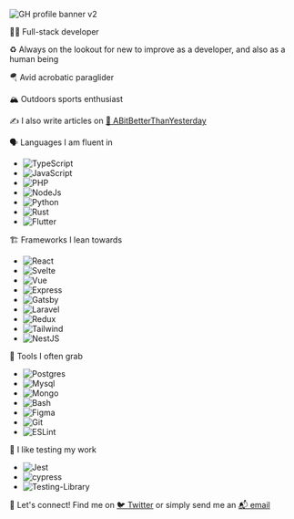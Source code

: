 ![GH profile banner v2](https://user-images.githubusercontent.com/17796338/163926172-e4303d34-e9f1-4826-8c46-c312c66c4b0d.png)

👨‍💻 Full-stack developer  

♻️ Always on the lookout for new to improve as a developer, and also as a human being  

🪂 Avid acrobatic paraglider  

🏔️ Outdoors sports enthusiast

✍️ I also write articles on [🔖 ABitBetterThanYesterday](https://abitbetterthanyester.day)

🗣️ Languages I am fluent in
- ![TypeScript](https://img.shields.io/badge/typescript-%23007ACC.svg?style=for-the-badge&logo=typescript&logoColor=white)
- ![JavaScript](https://img.shields.io/badge/JavaScript-F7DF1E?style=for-the-badge&logo=javascript&logoColor=black)
- ![PHP](https://img.shields.io/badge/PHP-777BB4?style=for-the-badge&logo=php&logoColor=white)
- ![NodeJs]( https://img.shields.io/badge/Node.js-43853D?style=for-the-badge&logo=node.js&logoColor=white)
- ![Python](https://img.shields.io/badge/Python-14354C?style=for-the-badge&logo=python&logoColor=white)
- ![Rust](https://img.shields.io/badge/Rust-000000?style=for-the-badge&logo=rust&logoColor=white)
- ![Flutter](https://img.shields.io/badge/Flutter-02569B?style=for-the-badge&logo=flutter&logoColor=white)

🏗️ Frameworks I lean towards
- ![React](https://img.shields.io/badge/React-20232A?style=for-the-badge&logo=react&logoColor=61DAFB)
- ![Svelte](https://img.shields.io/badge/Svelte-4A4A55?style=for-the-badge&logo=svelte&logoColor=FF3E00)
- ![Vue](https://img.shields.io/badge/Vue.js-35495E?style=for-the-badge&logo=vue.js&logoColor=4FC08D)
- ![Express](https://img.shields.io/badge/Express.js-404D59?style=for-the-badge)
- ![Gatsby](https://img.shields.io/badge/Gatsby-663399?style=for-the-badge&logo=gatsby&logoColor=white)
- ![Laravel](https://img.shields.io/badge/Laravel-FF2D20?style=for-the-badge&logo=laravel&logoColor=white)
- ![Redux](https://img.shields.io/badge/Redux-593D88?style=for-the-badge&logo=redux&logoColor=white)
- ![Tailwind](https://img.shields.io/badge/Tailwind_CSS-38B2AC?style=for-the-badge&logo=tailwind-css&logoColor=white)
- ![NestJS](https://img.shields.io/badge/nestjs-%23E0234E.svg?style=for-the-badge&logo=nestjs&logoColor=white)

🧰  Tools I often grab
- ![Postgres](https://img.shields.io/badge/PostgreSQL-316192?style=for-the-badge&logo=postgresql&logoColor=white)
- ![Mysql](https://img.shields.io/badge/MySQL-00000F?style=for-the-badge&logo=mysql&logoColor=white)
- ![Mongo](https://img.shields.io/badge/MongoDB-4EA94B?style=for-the-badge&logo=mongodb&logoColor=white)
- ![Bash](https://img.shields.io/badge/Shell_Script-121011?style=for-the-badge&logo=gnu-bash&logoColor=white)
- ![Figma](https://img.shields.io/badge/figma-%23F24E1E.svg?style=for-the-badge&logo=figma&logoColor=white)
- ![Git](https://img.shields.io/badge/git-%23F05033.svg?style=for-the-badge&logo=git&logoColor=white)
- ![ESLint](https://img.shields.io/badge/ESLint-4B3263?style=for-the-badge&logo=eslint&logoColor=white)

🧪 I like testing my work
- ![Jest](https://img.shields.io/badge/-jest-%23C21325?style=for-the-badge&logo=jest&logoColor=white)
- ![cypress](https://img.shields.io/badge/-cypress-%23E5E5E5?style=for-the-badge&logo=cypress&logoColor=058a5e)
- ![Testing-Library](https://img.shields.io/badge/-TestingLibrary-%23E33332?style=for-the-badge&logo=testing-library&logoColor=white)

🧲 Let's connect!
Find me on [🐦 Twitter](https://twitter.com/aloysdev) or simply send me an [📬 email](mailto:aloysberger@gmail.com)
